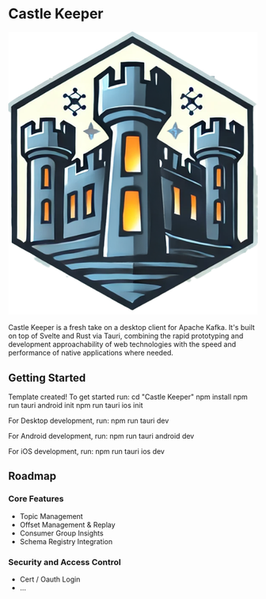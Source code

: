 # Castle Keeper

![Castle Keeper Logo](castlekeeper.png)

Castle Keeper is a fresh take on a desktop client for Apache Kafka. It's built on top of Svelte and Rust via Tauri, combining the rapid prototyping and development approachability of web technologies with the speed and performance of native applications where needed.

## Getting Started

Template created! To get started run:
  cd "Castle Keeper"
  npm install
  npm run tauri android init
  npm run tauri ios init

For Desktop development, run:
  npm run tauri dev

For Android development, run:
  npm run tauri android dev

For iOS development, run:
  npm run tauri ios dev

## Roadmap

### Core Features

* Topic Management
* Offset Management & Replay
* Consumer Group Insights
* Schema Registry Integration

### Security and Access Control

* Cert / Oauth Login
* ...